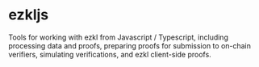 # ezkljs
Tools for working with ezkl from Javascript / Typescript, including processing data and proofs, preparing proofs for submission to on-chain verifiers, simulating verifications, and ezkl client-side proofs.
